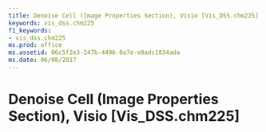 ```yaml
---
title: Denoise Cell (Image Properties Section), Visio [Vis_DSS.chm225]
keywords: vis_dss.chm225
f1_keywords:
- vis_dss.chm225
ms.prod: office
ms.assetid: 06c5f2e3-247b-4496-8a7e-e8adc1834ada
ms.date: 06/08/2017
---
```



# Denoise Cell (Image Properties Section), Visio [Vis_DSS.chm225]

